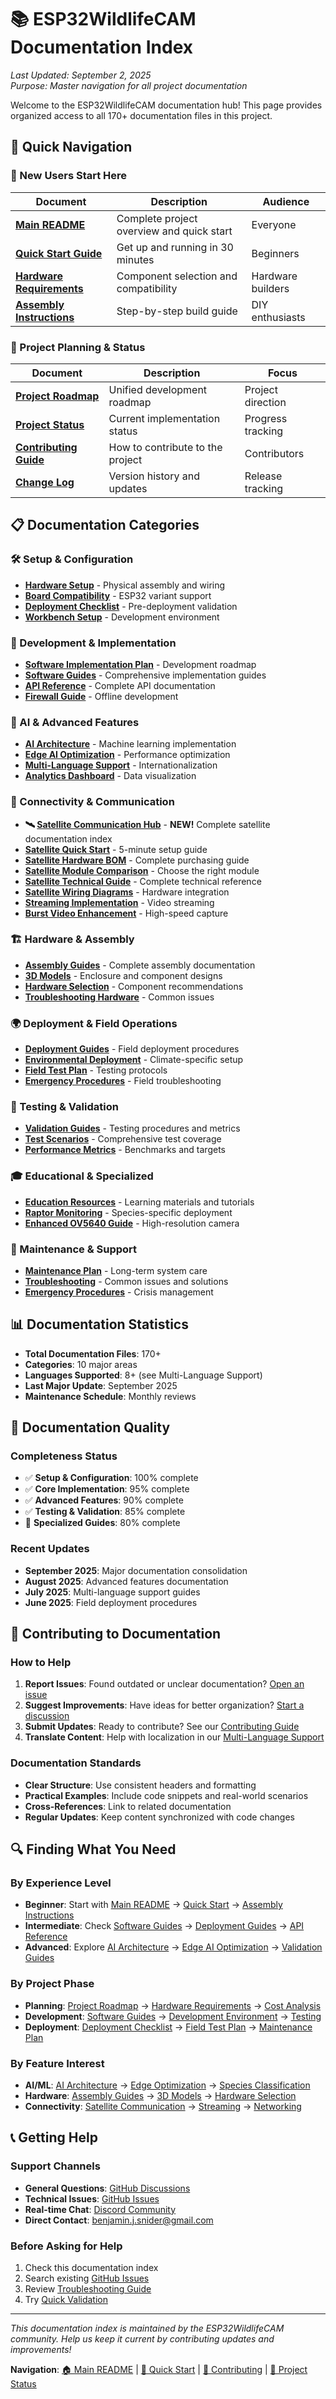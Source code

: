 # 📚 ESP32WildlifeCAM Documentation Index

*Last Updated: September 2, 2025*  
*Purpose: Master navigation for all project documentation*

Welcome to the ESP32WildlifeCAM documentation hub! This page provides organized access to all 170+ documentation files in this project.

## 🚀 Quick Navigation

### 👥 New Users Start Here
| Document | Description | Audience |
|----------|-------------|----------|
| **[Main README](../README.md)** | Complete project overview and quick start | Everyone |
| **[Quick Start Guide](../QUICK_START.md)** | Get up and running in 30 minutes | Beginners |
| **[Hardware Requirements](HARDWARE_REQUIREMENTS.md)** | Component selection and compatibility | Hardware builders |
| **[Assembly Instructions](ASSEMBLY_INSTRUCTIONS.md)** | Step-by-step build guide | DIY enthusiasts |

### 🎯 Project Planning & Status
| Document | Description | Focus |
|----------|-------------|-------|
| **[Project Roadmap](../ROADMAP.md)** | Unified development roadmap | Project direction |
| **[Project Status](../PROJECT_STATUS.md)** | Current implementation status | Progress tracking |
| **[Contributing Guide](../CONTRIBUTING.md)** | How to contribute to the project | Contributors |
| **[Change Log](../CHANGELOG.md)** | Version history and updates | Release tracking |

## 📋 Documentation Categories

### 🛠️ Setup & Configuration
- **[Hardware Setup](Hardware_Setup.md)** - Physical assembly and wiring
- **[Board Compatibility](board_compatibility.md)** - ESP32 variant support
- **[Deployment Checklist](DEPLOYMENT_CHECKLIST.md)** - Pre-deployment validation
- **[Workbench Setup](WORKBENCH_SETUP.md)** - Development environment

### 🔧 Development & Implementation
- **[Software Implementation Plan](software_implementation_plan.md)** - Development roadmap
- **[Software Guides](software/README.md)** - Comprehensive implementation guides
- **[API Reference](api_reference.md)** - Complete API documentation
- **[Firewall Guide](development/firewall_complete_guide.md)** - Offline development

### 🤖 AI & Advanced Features
- **[AI Architecture](ai/ai_architecture.md)** - Machine learning implementation
- **[Edge AI Optimization](edge_ai_optimization_guide.md)** - Performance optimization
- **[Multi-Language Support](MULTI_LANGUAGE_SUPPORT.md)** - Internationalization
- **[Analytics Dashboard](ANALYTICS_DASHBOARD.md)** - Data visualization

### 📡 Connectivity & Communication
- **🛰️ [Satellite Communication Hub](SATELLITE_README.md)** - **NEW!** Complete satellite documentation index
- **[Satellite Quick Start](SATELLITE_QUICK_START.md)** - 5-minute setup guide
- **[Satellite Hardware BOM](SATELLITE_HARDWARE_BOM.md)** - Complete purchasing guide
- **[Satellite Module Comparison](SATELLITE_MODULE_COMPARISON.md)** - Choose the right module
- **[Satellite Technical Guide](SATELLITE_COMMUNICATION.md)** - Complete technical reference
- **[Satellite Wiring Diagrams](SATELLITE_WIRING_DIAGRAMS.md)** - Hardware integration
- **[Streaming Implementation](STREAMING_IMPLEMENTATION.md)** - Video streaming
- **[Burst Video Enhancement](../BURST_VIDEO_ENHANCEMENT_README.md)** - High-speed capture

### 🏗️ Hardware & Assembly
- **[Assembly Guides](assembly/README.md)** - Complete assembly documentation
- **[3D Models](3d-models/README.md)** - Enclosure and component designs
- **[Hardware Selection](hardware_selection_guide.md)** - Component recommendations
- **[Troubleshooting Hardware](assembly/troubleshooting_hardware.md)** - Common issues

### 🌍 Deployment & Field Operations
- **[Deployment Guides](deployment/README.md)** - Field deployment procedures
- **[Environmental Deployment](environmental_deployment/README.md)** - Climate-specific setup
- **[Field Test Plan](FIELD_TEST_PLAN.md)** - Testing protocols
- **[Emergency Procedures](EMERGENCY_PROCEDURES.md)** - Field troubleshooting

### 🔬 Testing & Validation
- **[Validation Guides](validation/README.md)** - Testing procedures and metrics
- **[Test Scenarios](TEST_SCENARIOS.md)** - Comprehensive test coverage
- **[Performance Metrics](VALIDATION_PERFORMANCE_METRICS.md)** - Benchmarks and targets

### 🎓 Educational & Specialized
- **[Education Resources](education/README.md)** - Learning materials and tutorials
- **[Raptor Monitoring](raptor_monitoring_guide.md)** - Species-specific deployment
- **[Enhanced OV5640 Guide](Enhanced_OV5640_Wildlife_Guide.md)** - High-resolution camera

### 🔧 Maintenance & Support
- **[Maintenance Plan](MAINTENANCE_PLAN.md)** - Long-term system care
- **[Troubleshooting](troubleshooting.md)** - Common issues and solutions
- **[Emergency Procedures](EMERGENCY_PROCEDURES.md)** - Crisis management

## 📊 Documentation Statistics

- **Total Documentation Files**: 170+
- **Categories**: 10 major areas
- **Languages Supported**: 8+ (see Multi-Language Support)
- **Last Major Update**: September 2025
- **Maintenance Schedule**: Monthly reviews

## 🎯 Documentation Quality

### Completeness Status
- ✅ **Setup & Configuration**: 100% complete
- ✅ **Core Implementation**: 95% complete
- ✅ **Advanced Features**: 90% complete
- ✅ **Testing & Validation**: 85% complete
- 🔄 **Specialized Guides**: 80% complete

### Recent Updates
- **September 2025**: Major documentation consolidation
- **August 2025**: Advanced features documentation
- **July 2025**: Multi-language support guides
- **June 2025**: Field deployment procedures

## 🤝 Contributing to Documentation

### How to Help
1. **Report Issues**: Found outdated or unclear documentation? [Open an issue](https://github.com/thewriterben/ESP32WildlifeCAM/issues)
2. **Suggest Improvements**: Have ideas for better organization? [Start a discussion](https://github.com/thewriterben/ESP32WildlifeCAM/discussions)
3. **Submit Updates**: Ready to contribute? See our [Contributing Guide](../CONTRIBUTING.md)
4. **Translate Content**: Help with localization in our [Multi-Language Support](MULTI_LANGUAGE_SUPPORT.md)

### Documentation Standards
- **Clear Structure**: Use consistent headers and formatting
- **Practical Examples**: Include code snippets and real-world scenarios
- **Cross-References**: Link to related documentation
- **Regular Updates**: Keep content synchronized with code changes

## 🔍 Finding What You Need

### By Experience Level
- **Beginner**: Start with [Main README](../README.md) → [Quick Start](../QUICK_START.md) → [Assembly Instructions](ASSEMBLY_INSTRUCTIONS.md)
- **Intermediate**: Check [Software Guides](software/README.md) → [Deployment Guides](deployment/README.md) → [API Reference](api_reference.md)
- **Advanced**: Explore [AI Architecture](ai/ai_architecture.md) → [Edge AI Optimization](edge_ai_optimization_guide.md) → [Validation Guides](validation/README.md)

### By Project Phase
- **Planning**: [Project Roadmap](../ROADMAP.md) → [Hardware Requirements](HARDWARE_REQUIREMENTS.md) → [Cost Analysis](cost_analysis/README.md)
- **Development**: [Software Guides](software/README.md) → [Development Environment](development/firewall_complete_guide.md) → [Testing](validation/README.md)
- **Deployment**: [Deployment Checklist](DEPLOYMENT_CHECKLIST.md) → [Field Test Plan](FIELD_TEST_PLAN.md) → [Maintenance Plan](MAINTENANCE_PLAN.md)

### By Feature Interest
- **AI/ML**: [AI Architecture](ai/) → [Edge Optimization](edge_ai_optimization_guide.md) → [Species Classification](ai/wildlife_models/)
- **Hardware**: [Assembly Guides](assembly/) → [3D Models](3d-models/) → [Hardware Selection](hardware_selection_guide.md)
- **Connectivity**: [Satellite Communication](SATELLITE_COMMUNICATION.md) → [Streaming](STREAMING_IMPLEMENTATION.md) → [Networking](deployment/)

## 📞 Getting Help

### Support Channels
- **General Questions**: [GitHub Discussions](https://github.com/thewriterben/ESP32WildlifeCAM/discussions)
- **Technical Issues**: [GitHub Issues](https://github.com/thewriterben/ESP32WildlifeCAM/issues)
- **Real-time Chat**: [Discord Community](https://discord.gg/7cmrkFKx)
- **Direct Contact**: benjamin.j.snider@gmail.com

### Before Asking for Help
1. Check this documentation index
2. Search existing [GitHub Issues](https://github.com/thewriterben/ESP32WildlifeCAM/issues)
3. Review [Troubleshooting Guide](troubleshooting.md)
4. Try [Quick Validation](../scripts/quick_validate.sh)

---

*This documentation index is maintained by the ESP32WildlifeCAM community. Help us keep it current by contributing updates and improvements!*

**Navigation**: [🏠 Main README](../README.md) | [🚀 Quick Start](../QUICK_START.md) | [🤝 Contributing](../CONTRIBUTING.md) | [📍 Project Status](../PROJECT_STATUS.md)